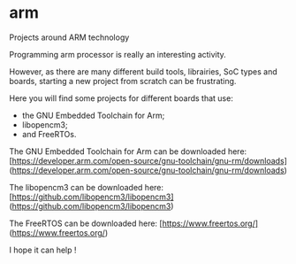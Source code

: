 # arm
Projects around ARM technology

Programming arm processor is really an interesting activity.

However, as there are many different build tools, librairies, SoC types and boards, starting a new project from scratch
can be frustrating.

Here you will find some projects for different boards that use:
- the GNU Embedded Toolchain for Arm;
- libopencm3;
- and FreeRTOs.


The GNU Embedded Toolchain for Arm can be downloaded here:
[https://developer.arm.com/open-source/gnu-toolchain/gnu-rm/downloads]
(https://developer.arm.com/open-source/gnu-toolchain/gnu-rm/downloads)

The libopencm3 can be downloaded here:
[https://github.com/libopencm3/libopencm3]
(https://github.com/libopencm3/libopencm3)

The FreeRTOS can be downloaded here:
[https://www.freertos.org/]
(https://www.freertos.org/)


I hope it can help !
